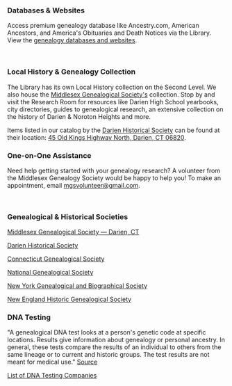 <div class="row margin-bottom-10">
<div class="col-md-4">

### Databases & Websites

Access premium genealogy database like Ancestry.com, American Ancestors, and America's Obituaries and Death Notices via the Library. View the [genealogy databases and websites](/research/category/genealogy-and-local-history "Genealogy databases and websites").

<br />

### Local History & Genealogy Collection
The Library has its own Local History collection on the Second Level. We also house the [Middlesex Genealogical Society's](http://mgs.darien.org "Middlesex Genealogical Society") collection. Stop by and visit the Research Room for resources like Darien High School yearbooks, city directories, guides to genealogical research, an extensive collection on the history of Darien & Noroton Heights and more.

Items listed in our catalog by the [Darien Historical Society](http://www.darienhistorical.org/ "Darien Historical Society") can be found at their location: [45 Old Kings Highway North, Darien, CT 06820](https://www.google.com/maps/place/45+Old+Kings+Highway+North,+Darien,+CT+06820/@41.0802318,-73.4648786,3a,75y,115.72h,90t/data=!3m4!1e1!3m2!1sk8yC7A9qEs6YWF_IQj9A4A!2e0!4m2!3m1!1s0x0:0x7156cce62ffba408?sa=X&ved=0ahUKEwikiPnZuJjMAhUDwj4KHRrhD98QxB0IHTAA "Directions to the Darien Historical Society").

</div>
<div class="col-md-4">


### One-on-One Assistance
Need help getting started with your genealogy research? A volunteer from the Middlesex Genealogy Society would be happy to help you! To make an appointment, email [mgsvolunteer@gmail.com](mailto:mgsvolunteer@gmail.com "MGS Volunteer").

<br />

### Genealogical & Historical Societies
[Middlesex Genealogical Society — Darien, CT](http://mgs.darien.org/ "Middlesex Genealogical Society")

[Darien Historical Society](http://historical.darien.org/ "Darien Historical Society")

[Connecticut Genealogical Society](http://www.csginc.org/ "Connecticut Genealogical Society")

[National Genealogical Society](http://www.ngsgenealogy.org/ "National Genealogical Society")

[New York Genealogical and Biographical Society](http://www.newyorkfamilyhistory.org/ "New York Genealogical and Biographical Society")

[New England Historic Genealogical Society](http://www.americanancestors.org/home.html "New England Historic Genealogical Society") 

</div>
<div class="col-md-4">

### DNA Testing
"A genealogical DNA test looks at a person's genetic code at specific locations. Results give information about genealogy or personal ancestry. In general, these tests compare the results of an individual to others from the same lineage or to current and historic groups. The test results are not meant for medical use." [Source](http://en.wikipedia.org/wiki/Genealogical_DNA_test "Genealogical DNA Testing")

[List of DNA Testing Companies](http://www.isogg.org/wiki/List_of_DNA_testing_companies "List of DNA Testing Companies")

</div>
</div>